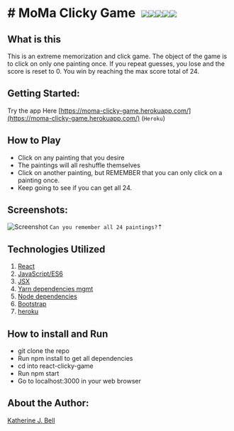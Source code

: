 # &#35; MoMa Clicky Game&nbsp;&nbsp;<img src="https://img.icons8.com/color/48/000000/modern-art.png"><img src="https://img.icons8.com/color/48/000000/easel.png"><img src="https://img.icons8.com/color/48/000000/magritte.png"><img src="https://img.icons8.com/color/48/000000/edvard-munch.png"><img src="https://img.icons8.com/color/48/000000/picasso.png">

## What is this
This is an extreme memorization and click game. The object of the game is to click on only one painting once. If you repeat guesses, you lose and the score is reset to 0. You win by reaching the max score total of 24.

## Getting Started:
Try the app Here [https://moma-clicky-game.herokuapp.com/](https://moma-clicky-game.herokuapp.com/) (`Heroku`)

## How to Play
* Click on any painting that you desire
* The paintings will all reshuffle themselves
* Click on another painting, but REMEMBER that you can only click on a painting once.
* Keep going to see if you can get all 24.

## Screenshots:
![Screenshot](/public/images/screenshots/demo-1.png)
`Can you remember all 24 paintings?`&#8673;

## Technologies Utilized

01. [React](https://reactjs.org/)
02. [JavaScript/ES6](http://es6-features.org/#Constants)
03. [JSX](https://reactjs.org/docs/introducing-jsx.html)
04. [Yarn dependencies mgmt](https://yarnpkg.com/en/)
05. [Node dependencies](https://nodejs.org/en/)
06. [Bootstrap](https://getbootstrap.com/)
07. [heroku](https://www.heroku.com)

## How to install and Run
* git clone the repo
* Run npm install to get all dependencies
* cd into react-clicky-game
* Run npm start
* Go to localhost:3000 in your web browser

## About the Author:
[Katherine J. Bell](https://github.com/katbytes)

